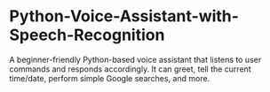 # Python-Voice-Assistant-with-Speech-Recognition
A beginner-friendly Python-based voice assistant that listens to user commands and responds accordingly. It can greet, tell the current time/date, perform simple Google searches, and more.
